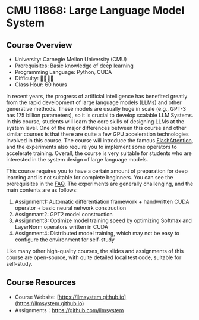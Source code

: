 # CMU 11868: Large Language Model System

## Course Overview

- University: Carnegie Mellon University (CMU)
- Prerequisites: Basic knowledge of deep learning
- Programming Language: Python, CUDA
- Difficulty: 🌟🌟🌟🌟
- Class Hour: 60 hours

In recent years, the progress of artificial intelligence has benefited greatly from the rapid development of large language models (LLMs) and other generative methods. These models are usually huge in scale (e.g., GPT-3 has 175 billion parameters), so it is crucial to develop scalable LLM Systems.
In this course, students will learn the core skills of designing LLMs at the system level.
One of the major differences between this course and other similar courses is that there are quite a few GPU acceleration technologies involved in this course. The course will introduce the famous [FlashAttention](https://llmsystem.github.io/llmsystem2024spring/assets/files/Group-FlashAttention-0b70d553037a7729dd2a9af5e23d8b3e.pdf), and the experiments also require you to implement some operators to accelerate training.
Overall, the course is very suitable for students who are interested in the system design of large language models.

This course requires you to have a certain amount of preparation for deep learning and is not suitable for complete beginners. You can see the prerequisites in the [FAQ](https://llmsystem.github.io/llmsystem2024spring/docs/FAQ).
The experiments are generally challenging, and the main contents are as follows:

1. Assignment1: Automatic differentiation framework + handwritten CUDA operator + basic neural network construction
2. Assignmant2: GPT2 model construction
3. Assignment3: Optimize model training speed by optimizing Softmax and LayerNorm operators written in CUDA
4. Assignment4: Distributed model training, which may not be easy to configure the environment for self-study

Like many other high-quality courses, the slides and assignments of this course are open-source, with quite detailed local test code, suitable for self-study.

## Course Resources

- Course Website: [https://llmsystem.github.io](https://llmsystem.github.io)
- Assignments：<https://github.com/llmsystem>